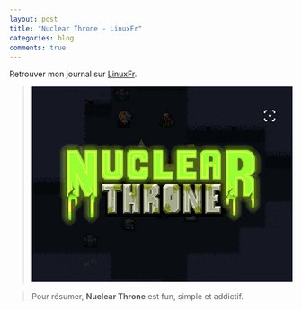 ```yaml
---
layout: post
title: "Nuclear Throne - LinuxFr"
categories: blog
comments: true
---
```


Retrouver mon journal sur [LinuxFr](https://linuxfr.org/users/thom/journaux/nuclear-throne).

> ![nt](https://github.com/homeostasie/bouquins/raw/master/_pics/jv/nuclear-throne/nt-0.jpg)

> Pour résumer, **Nuclear Throne** est fun, simple et addictif. 
